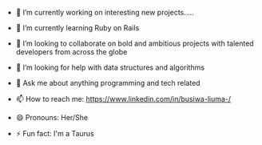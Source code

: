 
- 🔭 I’m currently working on interesting new projects.....
- 🌱 I’m currently learning Ruby on Rails
- 👯 I’m looking to collaborate on bold and ambitious projects with talented developers from across the globe
- 🤔 I’m looking for help with data structures and algorithms
- 💬 Ask me about anything programming and tech related
- 📫 How to reach me: 
                       https://www.linkedin.com/in/busiwa-liuma-/
                       
- 😄 Pronouns: Her/She
- ⚡ Fun fact: I'm a Taurus
